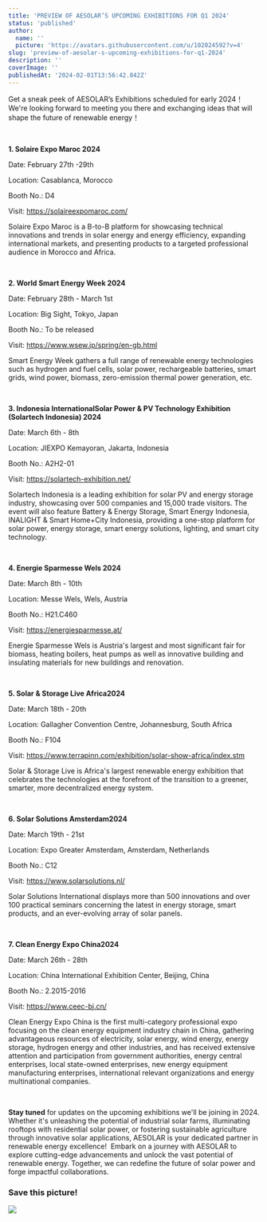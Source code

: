 ```yaml
---
title: 'PREVIEW OF AESOLAR’S UPCOMING EXHIBITIONS FOR Q1 2024'
status: 'published'
author:
  name: ''
  picture: 'https://avatars.githubusercontent.com/u/102024592?v=4'
slug: 'preview-of-aesolar-s-upcoming-exhibitions-for-q1-2024'
description: ''
coverImage: ''
publishedAt: '2024-02-01T13:56:42.842Z'
---
```


Get a sneak peek of AESOLAR’s Exhibitions scheduled for early 2024！ We're looking forward to meeting you there and exchanging ideas that will shape the future of renewable energy！

 

**1. Solaire Expo Maroc 2024**

Date: February 27th -29th

Location: Casablanca, Morocco

Booth No.: D4

Visit: https://solaireexpomaroc.com/

Solaire Expo Maroc is a B-to-B platform for showcasing technical innovations and trends in solar energy and energy efficiency, expanding international markets, and presenting products to a targeted professional audience in Morocco and Africa.

 

**2. World Smart Energy Week 2024**

Date: February 28th - March 1st

Location: Big Sight, Tokyo, Japan

Booth No.: To be released

Visit: https://www.wsew.jp/spring/en-gb.html

Smart Energy Week gathers a full range of renewable energy technologies such as hydrogen and fuel cells, solar power, rechargeable batteries, smart grids, wind power, biomass, zero-emission thermal power generation, etc.

 

**3. Indonesia InternationalSolar Power & PV Technology Exhibition (Solartech Indonesia) 2024**

Date: March 6th - 8th

Location: JIEXPO Kemayoran, Jakarta, Indonesia

Booth No.: A2H2-01

Visit: https://solartech-exhibition.net/

Solartech Indonesia is a leading exhibition for solar PV and energy storage industry, showcasing over 500 companies and 15,000 trade visitors. The event will also feature Battery & Energy Storage, Smart Energy Indonesia, INALIGHT & Smart Home+City Indonesia, providing a one-stop platform for solar power, energy storage, smart energy solutions, lighting, and smart city technology.

 

**4. Energie Sparmesse Wels 2024**

Date: March 8th - 10th

Location: Messe Wels, Wels, Austria

Booth No.: H21.C460

Visit: https://energiesparmesse.at/

Energie Sparmesse Wels is Austria's largest and most significant fair for biomass, heating boilers, heat pumps as well as innovative building and insulating materials for new buildings and renovation.

 

**5. Solar & Storage Live Africa2024**

Date: March 18th - 20th

Location: Gallagher Convention Centre, Johannesburg, South Africa

Booth No.: F104

Visit: https://www.terrapinn.com/exhibition/solar-show-africa/index.stm

Solar & Storage Live is Africa's largest renewable energy exhibition that celebrates the technologies at the forefront of the transition to a greener, smarter, more decentralized energy system.

 

**6. Solar Solutions Amsterdam2024**

Date: March 19th - 21st

Location: Expo Greater Amsterdam, Amsterdam, Netherlands

Booth No.: C12

Visit: https://www.solarsolutions.nl/

Solar Solutions International displays more than 500 innovations and over 100 practical seminars concerning the latest in energy storage, smart products, and an ever-evolving array of solar panels.

 

**7. Clean Energy Expo China2024**

Date: March 26th - 28th

Location: China International Exhibition Center, Beijing, China

Booth No.: 2.2015-2016

Visit: https://www.ceec-bj.cn/

Clean Energy Expo China is the first multi-category professional expo focusing on the clean energy equipment industry chain in China, gathering advantageous resources of electricity, solar energy, wind energy, energy storage, hydrogen energy and other industries, and has received extensive attention and participation from government authorities, energy central enterprises, local state-owned enterprises, new energy equipment manufacturing enterprises, international relevant organizations and energy multinational companies.

 

**Stay tuned** for updates on the upcoming exhibitions we'll be joining in 2024. Whether it's unleashing the potential of industrial solar farms, illuminating rooftops with residential solar power, or fostering sustainable agriculture through innovative solar applications, AESOLAR is your dedicated partner in renewable energy excellence!  Embark on a journey with AESOLAR to explore cutting-edge advancements and unlock the vast potential of renewable energy. Together, we can redefine the future of solar power and forge impactful collaborations.

### **Save this picture!**

![](/images/2024q1-preview-of-expo-U1MD.jpg)

 
